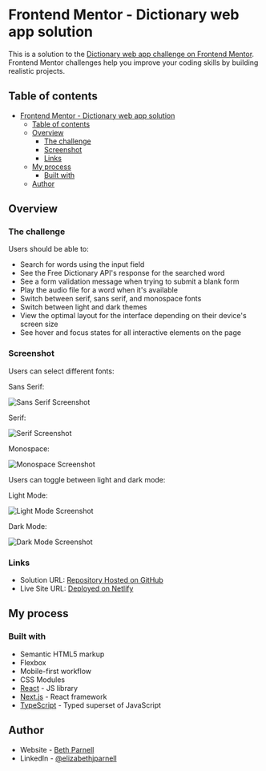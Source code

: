 # Frontend Mentor - Dictionary web app solution

This is a solution to the [Dictionary web app challenge on Frontend Mentor](https://www.frontendmentor.io/challenges/dictionary-web-app-h5wwnyuKFL). Frontend Mentor challenges help you improve your coding skills by building realistic projects.

## Table of contents

- [Frontend Mentor - Dictionary web app solution](#frontend-mentor---dictionary-web-app-solution)
  - [Table of contents](#table-of-contents)
  - [Overview](#overview)
    - [The challenge](#the-challenge)
    - [Screenshot](#screenshot)
    - [Links](#links)
  - [My process](#my-process)
    - [Built with](#built-with)
  - [Author](#author)

## Overview

### The challenge

Users should be able to:

- Search for words using the input field
- See the Free Dictionary API's response for the searched word
- See a form validation message when trying to submit a blank form
- Play the audio file for a word when it's available
- Switch between serif, sans serif, and monospace fonts
- Switch between light and dark themes
- View the optimal layout for the interface depending on their device's screen size
- See hover and focus states for all interactive elements on the page

### Screenshot

Users can select different fonts:

Sans Serif:

![Sans Serif Screenshot](./screenshots/sans-light.png)

Serif:

![Serif Screenshot](./screenshots/serif-light.png)

Monospace:

![Monospace Screenshot](./screenshots/mono-light.png)

Users can toggle between light and dark mode:

Light Mode:

![Light Mode Screenshot](./screenshots/sans-light.png)

Dark Mode:

![Dark Mode Screenshot](./screenshots/sans-dark.png)

### Links

- Solution URL: [Repository Hosted on GitHub](https://github.com/ejparnell/dictionary-web-app)
- Live Site URL: [Deployed on Netlify](https://bp-dictionary-web-app.netlify.app/)

## My process

### Built with

- Semantic HTML5 markup
- Flexbox
- Mobile-first workflow
- CSS Modules
- [React](https://reactjs.org/) - JS library
- [Next.js](https://nextjs.org/) - React framework
- [TypeScript](https://www.typescriptlang.org/) - Typed superset of JavaScript

## Author

- Website - [Beth Parnell](https://www.your-site.com)
- LinkedIn - [@elizabethjparnell](https://www.linkedin.com/in/elizabethjparnell/)
